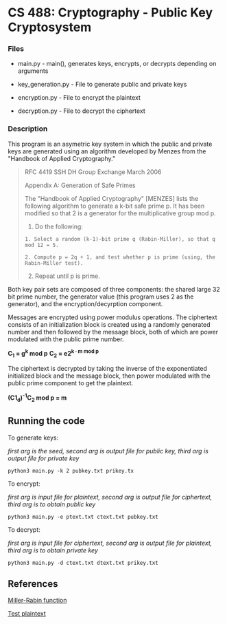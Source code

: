 # CS 488: Cryptography - Public Key Cryptosystem

### Files

* main.py - main(), generates keys, encrypts, or decrypts depending on arguments

* key_generation.py - File to generate public and private keys

* encryption.py - File to encrypt the plaintext

* decryption.py - File to decrypt the ciphertext

### Description

This program is an asymetric key system in which the public and private keys are generated using an algorithm developed by Menzes from the "Handbook of Applied Cryptography." 

> RFC 4419 SSH DH Group Exchange March 2006
> 
> Appendix A: Generation of Safe Primes
> 
> The "Handbook of Applied Cryptography" [MENZES] lists the following algorithm to generate a k-bit safe prime p. It has been modified so that 2 is a generator for the multiplicative group mod p.
> 
>   1. Do the following:
>
>     1. Select a random (k-1)-bit prime q (Rabin-Miller), so that q mod 12 = 5.
>
>     2. Compute p = 2q + 1, and test whether p is prime (using, the Rabin-Miller test).
>
>   2. Repeat until p is prime.

Both key pair sets are composed of three components: the shared large 32 bit prime number, the generator value (this program uses 2 as the generator), and the encryption/decyrption component. 

Messages are encrypted using power modulus operations. The ciphertext consists of an initialization block is created using a randomly generated number and then followed by the message block, both of which are power modulated with the public prime number.

**C<sub>1</sub> = g<sup>k</sup> mod p**
**C<sub>2</sub> = e2<sup>k</sub> ∙ m mod p**

The ciphertext is decrypted by taking the inverse of the exponentiated initialized block and the message block, then power modulated with the public prime component to get the plaintext.

**(C1<sub>d</sub>)<sup>-1</sup>C<sub>2</sub> mod p = m**

## Running the code

To generate keys: 

*first arg is the seed, second arg is output file for public key, third arg is output file for private key*
```
python3 main.py -k 2 pubkey.txt prikey.tx
```

To encrypt:

*first arg is input file for plaintext, second arg is output file for ciphertext, third arg is to obtain public key*
```
python3 main.py -e ptext.txt ctext.txt pubkey.txt
```

To decrypt:

*first arg is input file for ciphertext, second arg is output file for plaintext, third arg is to obtain private key*
```
python3 main.py -d ctext.txt dtext.txt prikey.txt
```

## References

[Miller-Rabin function](https://www.geeksforgeeks.org/primality-test-set-3-miller-rabin/)

[Test plaintext](https://en.wikipedia.org/wiki/Zino%27s_petrel)
